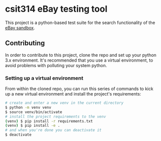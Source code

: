# csit314 eBay testing tool

This project is a python-based test suite for the search functionality of the [eBay sandbox](https://sandbox.ebay.com/).

## Contributing
In order to contribute to this project, clone the repo and set up your python 3.x environment.
It's recommended that you use a virtual environment, to avoid problems with polluting your system python.

### Setting up a virtual environment
From within the cloned repo, you can run this series of commands to kick up a new virtual environment and install the 
project's requirements:
```bash
# create and enter a new venv in the current directory
$ python -m venv venv
$ source venv/bin/activate
# install the project requirements to the venv
(venv) $ pip install -r requirements.txt
(venv) $ pip install -e .
# and when you're done you can deactivate it
$ deactivate
```
